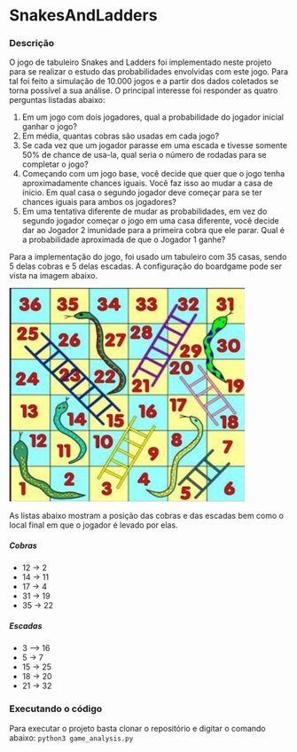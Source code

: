 # SnakesAndLadders
### Descrição
O jogo de tabuleiro Snakes and Ladders foi implementado neste projeto para se realizar o estudo das probabilidades envolvidas com este jogo. Para tal foi feito a simulação de 10.000 jogos e a partir dos dados coletados se torna possível a sua análise. O principal interesse foi responder as quatro perguntas listadas abaixo: 

1. Em um jogo com dois jogadores, qual a probabilidade do jogador inicial ganhar o jogo?
2. Em média, quantas cobras são usadas em cada jogo?
3. Se cada vez que um jogador parasse em uma escada e tivesse somente 50% de chance de usa-la, qual seria o número de rodadas para se completar o jogo?
4. Começando com um jogo base, você decide que quer que o jogo tenha aproximadamente chances iguais. Você faz isso ao mudar a casa de ínicio. Em qual casa o segundo jogador deve começar para se ter chances iguais para ambos os jogadores?
5. Em uma tentativa diferente de mudar as probabilidades, em vez do segundo jogador começar o jogo em uma casa diferente, você decide dar ao Jogador 2 imunidade para a primeira cobra que ele parar. Qual é a probabilidade aproximada de que o Jogador 1 ganhe?

Para a implementação do jogo, foi usado um tabuleiro com 35 casas, sendo 5 delas cobras e 5 delas escadas. A configuração do boardgame pode ser vista na imagem abaixo.

![Configuração do tabuleiro usado](https://github.com/Eloiza/SnakesAndLadders/blob/main/board_game.png)

As listas abaixo mostram a posição das cobras e das escadas bem como o local final em que o jogador é levado por elas.

##### Cobras
- 12 -> 2
- 14 -> 11
- 17 -> 4
- 31 -> 19
- 35 -> 22


##### Escadas
- 3 --> 16
- 5 -> 7
- 15 -> 25
- 18 -> 20
- 21 -> 32

### Executando o código
Para executar o projeto basta clonar o repositório e digitar o comando abaixo:
`python3 game_analysis.py`